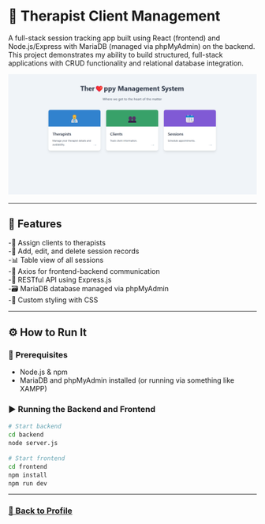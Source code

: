 # 🧠 Therapist Client Management  

A full-stack session tracking app built using React (frontend) and Node.js/Express with MariaDB (managed via phpMyAdmin) on the backend. This project demonstrates my ability to build structured, full-stack applications with CRUD functionality and relational database integration.

![alt text](image.png)

---

## 🚀 Features  

-👥 Assign clients to therapists  
-📅 Add, edit, and delete session records  
-📊 Table view of all sessions  
-🔄 Axios for frontend-backend communication  
-🎯 RESTful API using Express.js  
-🗃️ MariaDB database managed via phpMyAdmin  
-🎨 Custom styling with CSS  

---

## ⚙️ How to Run It

### 🔧 **Prerequisites**  
- Node.js & npm  
- MariaDB and phpMyAdmin installed (or running via something like XAMPP)

### ▶️ **Running the Backend and Frontend**
```bash
# Start backend
cd backend
node server.js
```
```bash
# Start frontend
cd frontend
npm install
npm run dev
```
---

### [👤 Back to Profile](https://github.com/Mark-T5/Mark-T5)
